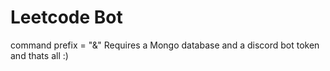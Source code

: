 # Leetcode Bot
command prefix = "&amp;"
Requires a Mongo database and a discord bot token and thats all
:)
